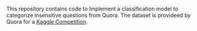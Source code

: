 This repository contains code to Implement a classification model to categorize insensitive questions from Quora. The dataset is provideed by Quora for a [Kaggle Competition](https://www.kaggle.com/c/quora-insincere-questions-classification).
